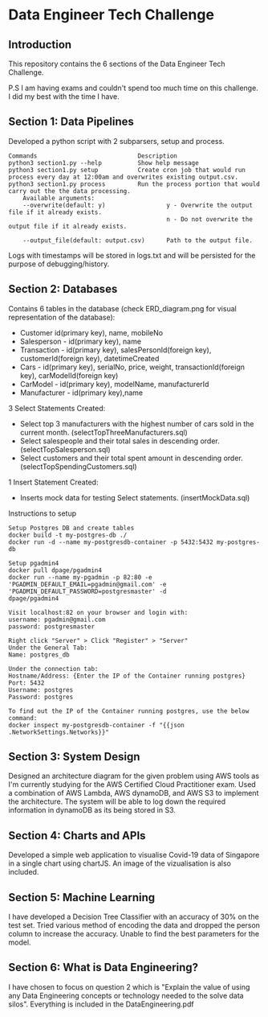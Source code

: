 # Data Engineer Tech Challenge

## Introduction

This repository contains the 6 sections of the Data Engineer Tech Challenge.

P.S I am having exams and couldn't spend too much time on this challenge. I did my best with the time I have.

## Section 1: Data Pipelines

Developed a python script with 2 subparsers, setup and process.

    Commands                            Description
    python3 section1.py --help          Show help message
    python3 section1.py setup           Create cron job that would run process every day at 12:00am and overwrites existing output.csv.
    python3 section1.py process         Run the process portion that would carry out the the data processing.
        Available arguments:
        --overwrite(default: y)                 y - Overwrite the output file if it already exists.
                                                n - Do not overwrite the output file if it already exists.

        --output_file(default: output.csv)      Path to the output file.

Logs with timestamps will be stored in logs.txt and will be persisted for the purpose of debugging/history.

## Section 2: Databases

Contains 6 tables in the database (check ERD_diagram.png for visual representation of the database):

- Customer id(primary key), name, mobileNo
- Salesperson - id(primary key), name
- Transaction - id(primary key), salesPersonId(foreign key), customerId(foreign key), datetimeCreated
- Cars - id(primary key), serialNo, price, weight, transactionId(foreign key), carModelId(foreign key)
- CarModel - id(primary key), modelName, manufacturerId
- Manufacturer - id(primary key),name

3 Select Statements Created:

- Select top 3 manufacturers with the highest number of cars sold in the current month. (selectTopThreeManufacturers.sql)
- Select salespeople and their total sales in descending order. (selectTopSalesperson.sql)
- Select customers and their total spent amount in descending order. (selectTopSpendingCustomers.sql)

1 Insert Statement Created:

- Inserts mock data for testing Select statements. (insertMockData.sql)

Instructions to setup

    Setup Postgres DB and create tables
    docker build -t my-postgres-db ./
    docker run -d --name my-postgresdb-container -p 5432:5432 my-postgres-db

    Setup pgadmin4
    docker pull dpage/pgadmin4
    docker run --name my-pgadmin -p 82:80 -e 'PGADMIN_DEFAULT_EMAIL=pgadmin@gmail.com' -e 'PGADMIN_DEFAULT_PASSWORD=postgresmaster' -d
    dpage/pgadmin4

    Visit localhost:82 on your browser and login with:
    username: pgadmin@gmail.com
    password: postgresmaster

    Right click "Server" > Click "Register" > "Server"
    Under the General Tab:
    Name: postgres_db

    Under the connection tab:
    Hostname/Address: {Enter the IP of the Container running postgres}
    Port: 5432
    Username: postgres
    Password: postgres

    To find out the IP of the Container running postgres, use the below command:
    docker inspect my-postgresdb-container -f "{{json .NetworkSettings.Networks}}"

## Section 3: System Design

Designed an architecture diagram for the given problem using AWS tools as I'm currently studying for the AWS Certified Cloud Practitioner exam. Used a combination of AWS Lambda, AWS dynamoDB, and AWS S3 to implement the architecture. The system will be able to log down the required information in dynamoDB as its being stored in S3.

## Section 4: Charts and APIs

Developed a simple web application to visualise Covid-19 data of Singapore in a single chart using chartJS. An image of the vizualisation is also included.

## Section 5: Machine Learning

I have developed a Decision Tree Classifier with an accuracy of 30% on the test set. Tried various method of encoding the data and dropped the person column to increase the accuracy. Unable to find the best parameters for the model.

## Section 6: What is Data Engineering?

I have chosen to focus on question 2 which is "Explain the value of using any Data Engineering concepts or technology needed to the solve data silos". Everything is included in the DataEngineering.pdf
